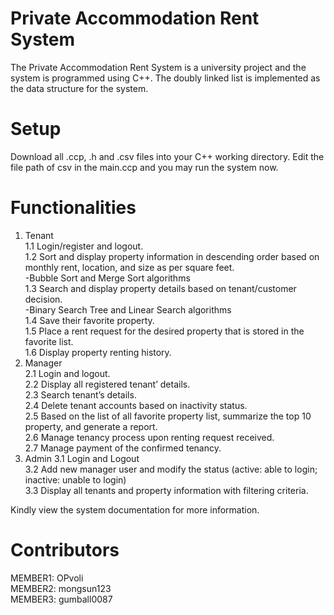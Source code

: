 # Private Accommodation Rent System 
The Private Accommodation Rent System is a university project and the system is programmed using C++. The doubly linked list is implemented as the data structure for the system. <br />

# Setup
Download all .ccp, .h and .csv files into your C++ working directory. Edit the file path of csv in the main.ccp and you may run the system now.

# Functionalities
1. Tenant <br />
1.1 Login/register and logout.<br />
1.2 Sort and display property information in descending order based on monthly rent, location, and size as per square feet.<br />
-Bubble Sort and Merge Sort algorithms<br />
1.3 Search and display property details based on tenant/customer decision.<br />
-Binary Search Tree and Linear Search algorithms<br />
1.4 Save their favorite property.<br />
1.5 Place a rent request for the desired property that is stored in the favorite list.<br />
1.6 Display property renting history.<br />
2. Manager<br />
2.1 Login and logout.<br />
2.2 Display all registered tenant’ details.<br />
2.3 Search tenant’s details.<br />
2.4 Delete tenant accounts based on inactivity status.<br />
2.5 Based on the list of all favorite property list, summarize the top 10 property, and generate a report. <br />
2.6 Manage tenancy process upon renting request received.<br />
2.7 Manage payment of the confirmed tenancy.<br />
3. Admin
3.1 Login and Logout<br />
3.2 Add new manager user and modify the status (active: able to login; inactive: unable to login)<br />
3.3 Display all tenants and property information with filtering criteria.<br />

Kindly view the system documentation for more information.

# Contributors
MEMBER1: OPvoli<br />
MEMBER2: mongsun123<br />
MEMBER3: gumball0087<br />

